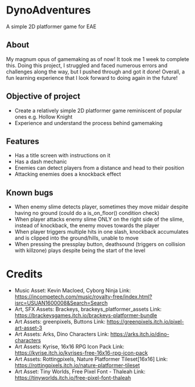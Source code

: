 # DynoAdventures
 A simple 2D platformer game for EAE

 ## About
 My magnum opus of gamemaking as of now! It took me 1 week to complete this. Doing this project, I struggled and faced numerous errors and challenges along the way, but I pushed through and got it done! Overall, a fun learning experience that I look forward to doing again in the future!

 ## Objective of project
 - Create a relatively simple 2D platformer game reminiscent of popular ones e.g. Hollow Knight
 - Experience and understand the process behind gamemaking

 ## Features
 - Has a title screen with instructions on it
 - Has a dash mechanic
 - Enemies can detect players from a distance and head to their position
 - Attacking enemies does a knockback effect
 
 ## Known bugs
 - When enemy slime detects player, sometimes they move midair despite having no ground (could do a is_on_floor() condition check)
 - When player attacks enemy slime ONLY on the right side of the slime, instead of knockback, the enemy moves towards the player
 - When player triggers multiple hits in one slash, knockback accumulates and is clipped into the ground/hills, unable to move
 - When pressing the pressplay button, deathsound (triggers on collision with killzone) plays despite being the start of the level

 # Credits
- Music Asset: Kevin Macloed, Cyborg Ninja
Link: https://incompetech.com/music/royalty-free/index.html?isrc=USUAN1600008&Search=Search
- Art, SFX Assets: Brackeys, brackeys_platformer_assets
Link: https://brackeysgames.itch.io/brackeys-platformer-bundle
- Art Assets: greenpixels, Buttons
Link: https://greenpixels.itch.io/pixel-art-asset-3
- Art Assets: Arks, Dino Characters
Link: https://arks.itch.io/dino-characters
- Art Assets: Kyrise, 16x16 RPG Icon Pack
Link: https://kyrise.itch.io/kyrises-free-16x16-rpg-icon-pack
- Art Assets: Rottingpixels, Nature Platformer Tileset[16x16]
Link: https://rottingpixels.itch.io/nature-platformer-tileset
- Art Asset: Tiny Worlds, Free Pixel Font - Thaleah
Link: https://tinyworlds.itch.io/free-pixel-font-thaleah
